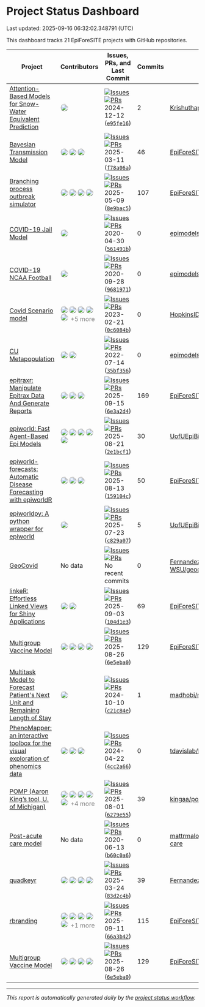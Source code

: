 # Project Status Dashboard

Last updated: 2025-09-16 06:32:02.348791 (UTC)

This dashboard tracks 21 EpiForeSITE projects with GitHub repositories.

| Project | Contributors | Issues, PRs, and Last Commit | Commits | Repository |
|---------|-------------|--------------------------|---------|------------|
| [Attention-Based Models for Snow-Water Equivalent Prediction](https://github.com/Krishuthapa/SWE-Attention) | <img src="https://avatars.githubusercontent.com/u/41799251?v=4" width="20" height="20" style="border-radius: 50%; margin-right: 2px;" alt="Contributor" /> | [![Issues](https://img.shields.io/github/issues/Krishuthapa/SWE-Attention)](https://github.com/Krishuthapa/SWE-Attention/issues)<br> [![PRs](https://img.shields.io/github/issues-pr/Krishuthapa/SWE-Attention)](https://github.com/Krishuthapa/SWE-Attention/pulls)<br> 2024-12-12 ([`e95fe16`](https://github.com/Krishuthapa/SWE-Attention/commits)) | 2 | [Krishuthapa/SWE-Attention](https://github.com/Krishuthapa/SWE-Attention) | |
| [Bayesian Transmission Model](https://github.com/EpiForeSITE/bayesian-transmission) | <img src="https://avatars.githubusercontent.com/u/521856?v=4" width="20" height="20" style="border-radius: 50%; margin-right: 2px;" alt="Contributor" /><img src="https://avatars.githubusercontent.com/u/893619?v=4" width="20" height="20" style="border-radius: 50%; margin-right: 2px;" alt="Contributor" /><img src="https://avatars.githubusercontent.com/u/45372570?v=4" width="20" height="20" style="border-radius: 50%; margin-right: 2px;" alt="Contributor" /> | [![Issues](https://img.shields.io/github/issues/EpiForeSITE/bayesian-transmission)](https://github.com/EpiForeSITE/bayesian-transmission/issues)<br> [![PRs](https://img.shields.io/github/issues-pr/EpiForeSITE/bayesian-transmission)](https://github.com/EpiForeSITE/bayesian-transmission/pulls)<br> 2025-03-11 ([`f78a06a`](https://github.com/EpiForeSITE/bayesian-transmission/commits)) | 46 | [EpiForeSITE/bayesian-transmission](https://github.com/EpiForeSITE/bayesian-transmission) | |
| [Branching process outbreak simulator](https://github.com/EpiForeSITE/branching_process/) | <img src="https://avatars.githubusercontent.com/u/16004052?v=4" width="20" height="20" style="border-radius: 50%; margin-right: 2px;" alt="Contributor" /><img src="https://avatars.githubusercontent.com/u/893619?v=4" width="20" height="20" style="border-radius: 50%; margin-right: 2px;" alt="Contributor" /><img src="https://avatars.githubusercontent.com/u/521856?v=4" width="20" height="20" style="border-radius: 50%; margin-right: 2px;" alt="Contributor" /><img src="https://avatars.githubusercontent.com/u/45372570?v=4" width="20" height="20" style="border-radius: 50%; margin-right: 2px;" alt="Contributor" /> | [![Issues](https://img.shields.io/github/issues/EpiForeSITE/branching_process)](https://github.com/EpiForeSITE/branching_process//issues)<br> [![PRs](https://img.shields.io/github/issues-pr/EpiForeSITE/branching_process)](https://github.com/EpiForeSITE/branching_process//pulls)<br> 2025-05-09 ([`8e9bac5`](https://github.com/EpiForeSITE/branching_process//commits)) | 107 | [EpiForeSITE/branching_process](https://github.com/EpiForeSITE/branching_process/) | |
| [COVID-19 Jail Model](https://github.com/epimodels/COVID19-Jails) | <img src="https://avatars.githubusercontent.com/u/1170899?v=4" width="20" height="20" style="border-radius: 50%; margin-right: 2px;" alt="Contributor" /> | [![Issues](https://img.shields.io/github/issues/epimodels/COVID19-Jails)](https://github.com/epimodels/COVID19-Jails/issues)<br> [![PRs](https://img.shields.io/github/issues-pr/epimodels/COVID19-Jails)](https://github.com/epimodels/COVID19-Jails/pulls)<br> 2020-04-30 ([`561491b`](https://github.com/epimodels/COVID19-Jails/commits)) | 0 | [epimodels/COVID19-Jails](https://github.com/epimodels/COVID19-Jails) | |
| [COVID-19 NCAA Football](https://github.com/epimodels/inperson_sports) | <img src="https://avatars.githubusercontent.com/u/1170899?v=4" width="20" height="20" style="border-radius: 50%; margin-right: 2px;" alt="Contributor" /> | [![Issues](https://img.shields.io/github/issues/epimodels/inperson_sports)](https://github.com/epimodels/inperson_sports/issues)<br> [![PRs](https://img.shields.io/github/issues-pr/epimodels/inperson_sports)](https://github.com/epimodels/inperson_sports/pulls)<br> 2020-09-28 ([`9681971`](https://github.com/epimodels/inperson_sports/commits)) | 0 | [epimodels/inperson_sports](https://github.com/epimodels/inperson_sports) | |
| [Covid Scenario model](https://github.com/HopkinsIDD/COVIDScenarioPipeline) | <img src="https://avatars.githubusercontent.com/u/20066235?v=4" width="20" height="20" style="border-radius: 50%; margin-right: 2px;" alt="Contributor" /><img src="https://avatars.githubusercontent.com/u/57634493?v=4" width="20" height="20" style="border-radius: 50%; margin-right: 2px;" alt="Contributor" /><img src="https://avatars.githubusercontent.com/u/7485811?v=4" width="20" height="20" style="border-radius: 50%; margin-right: 2px;" alt="Contributor" /><img src="https://avatars.githubusercontent.com/u/5208766?v=4" width="20" height="20" style="border-radius: 50%; margin-right: 2px;" alt="Contributor" /><img src="https://avatars.githubusercontent.com/u/3290697?v=4" width="20" height="20" style="border-radius: 50%; margin-right: 2px;" alt="Contributor" /> <span style="color: gray;">+5 more</span> | [![Issues](https://img.shields.io/github/issues/HopkinsIDD/COVIDScenarioPipeline)](https://github.com/HopkinsIDD/COVIDScenarioPipeline/issues)<br> [![PRs](https://img.shields.io/github/issues-pr/HopkinsIDD/COVIDScenarioPipeline)](https://github.com/HopkinsIDD/COVIDScenarioPipeline/pulls)<br> 2023-02-21 ([`0c6084b`](https://github.com/HopkinsIDD/COVIDScenarioPipeline/commits)) | 0 | [HopkinsIDD/COVIDScenarioPipeline](https://github.com/HopkinsIDD/COVIDScenarioPipeline) | |
| [CU Metapopulation](https://github.com/epimodels/Metapopulation_MRSA) | <img src="https://avatars.githubusercontent.com/u/36495692?v=4" width="20" height="20" style="border-radius: 50%; margin-right: 2px;" alt="Contributor" /><img src="https://avatars.githubusercontent.com/u/1170899?v=4" width="20" height="20" style="border-radius: 50%; margin-right: 2px;" alt="Contributor" /> | [![Issues](https://img.shields.io/github/issues/epimodels/Metapopulation_MRSA)](https://github.com/epimodels/Metapopulation_MRSA/issues)<br> [![PRs](https://img.shields.io/github/issues-pr/epimodels/Metapopulation_MRSA)](https://github.com/epimodels/Metapopulation_MRSA/pulls)<br> 2022-07-14 ([`35bf356`](https://github.com/epimodels/Metapopulation_MRSA/commits)) | 0 | [epimodels/Metapopulation_MRSA](https://github.com/epimodels/Metapopulation_MRSA) | |
| [epitraxr: Manipulate Epitrax Data And Generate Reports](https://github.com/EpiForeSITE/epitraxr) | <img src="https://avatars.githubusercontent.com/u/45372570?v=4" width="20" height="20" style="border-radius: 50%; margin-right: 2px;" alt="Contributor" /><img src="https://avatars.githubusercontent.com/in/1143301?v=4" width="20" height="20" style="border-radius: 50%; margin-right: 2px;" alt="Contributor" /><img src="https://avatars.githubusercontent.com/u/58234814?v=4" width="20" height="20" style="border-radius: 50%; margin-right: 2px;" alt="Contributor" /> | [![Issues](https://img.shields.io/github/issues/EpiForeSITE/epitraxr)](https://github.com/EpiForeSITE/epitraxr/issues)<br> [![PRs](https://img.shields.io/github/issues-pr/EpiForeSITE/epitraxr)](https://github.com/EpiForeSITE/epitraxr/pulls)<br> 2025-09-15 ([`6e3a2d4`](https://github.com/EpiForeSITE/epitraxr/commits)) | 169 | [EpiForeSITE/epitraxr](https://github.com/EpiForeSITE/epitraxr) | |
| [epiworld: Fast Agent-Based Epi Models](https://github.com/UofUEpiBio/epiworld) | <img src="https://avatars.githubusercontent.com/u/893619?v=4" width="20" height="20" style="border-radius: 50%; margin-right: 2px;" alt="Contributor" /><img src="https://avatars.githubusercontent.com/u/105825983?v=4" width="20" height="20" style="border-radius: 50%; margin-right: 2px;" alt="Contributor" /><img src="https://avatars.githubusercontent.com/u/45372570?v=4" width="20" height="20" style="border-radius: 50%; margin-right: 2px;" alt="Contributor" /><img src="https://avatars.githubusercontent.com/u/53623746?v=4" width="20" height="20" style="border-radius: 50%; margin-right: 2px;" alt="Contributor" /><img src="https://avatars.githubusercontent.com/in/1143301?v=4" width="20" height="20" style="border-radius: 50%; margin-right: 2px;" alt="Contributor" /> | [![Issues](https://img.shields.io/github/issues/UofUEpiBio/epiworld)](https://github.com/UofUEpiBio/epiworld/issues)<br> [![PRs](https://img.shields.io/github/issues-pr/UofUEpiBio/epiworld)](https://github.com/UofUEpiBio/epiworld/pulls)<br> 2025-08-21 ([`2e1bcf1`](https://github.com/UofUEpiBio/epiworld/commits)) | 30 | [UofUEpiBio/epiworld](https://github.com/UofUEpiBio/epiworld) | |
| [epiworld-forecasts: Automatic Disease Forecasting with epiworldR](https://github.com/EpiForeSITE/epiworld-forecasts) | <img src="https://avatars.githubusercontent.com/u/45372570?v=4" width="20" height="20" style="border-radius: 50%; margin-right: 2px;" alt="Contributor" /><img src="https://avatars.githubusercontent.com/in/68672?v=4" width="20" height="20" style="border-radius: 50%; margin-right: 2px;" alt="Contributor" /><img src="https://avatars.githubusercontent.com/u/893619?v=4" width="20" height="20" style="border-radius: 50%; margin-right: 2px;" alt="Contributor" /> | [![Issues](https://img.shields.io/github/issues/EpiForeSITE/epiworld-forecasts)](https://github.com/EpiForeSITE/epiworld-forecasts/issues)<br> [![PRs](https://img.shields.io/github/issues-pr/EpiForeSITE/epiworld-forecasts)](https://github.com/EpiForeSITE/epiworld-forecasts/pulls)<br> 2025-08-13 ([`159104c`](https://github.com/EpiForeSITE/epiworld-forecasts/commits)) | 50 | [EpiForeSITE/epiworld-forecasts](https://github.com/EpiForeSITE/epiworld-forecasts) | |
| [epiworldpy: A python wrapper for epiworld](https://github.com/UofUEpiBio/epiworldpy) | <img src="https://avatars.githubusercontent.com/u/53623746?v=4" width="20" height="20" style="border-radius: 50%; margin-right: 2px;" alt="Contributor" /> | [![Issues](https://img.shields.io/github/issues/UofUEpiBio/epiworldpy)](https://github.com/UofUEpiBio/epiworldpy/issues)<br> [![PRs](https://img.shields.io/github/issues-pr/UofUEpiBio/epiworldpy)](https://github.com/UofUEpiBio/epiworldpy/pulls)<br> 2025-07-23 ([`c829a07`](https://github.com/UofUEpiBio/epiworldpy/commits)) | 5 | [UofUEpiBio/epiworldpy](https://github.com/UofUEpiBio/epiworldpy) | |
| [GeoCovid](https://github.com/Fernandez-Lab-WSU/geocovid_app) | No data | [![Issues](https://img.shields.io/github/issues/Fernandez-Lab-WSU/geocovid_app)](https://github.com/Fernandez-Lab-WSU/geocovid_app/issues)<br> [![PRs](https://img.shields.io/github/issues-pr/Fernandez-Lab-WSU/geocovid_app)](https://github.com/Fernandez-Lab-WSU/geocovid_app/pulls)<br> No recent commits | 0 | [Fernandez-Lab-WSU/geocovid_app](https://github.com/Fernandez-Lab-WSU/geocovid_app) | |
| [linkeR: Effortless Linked Views for Shiny Applications](https://github.com/EpiForeSITE/linkeR/) | <img src="https://avatars.githubusercontent.com/u/35744963?v=4" width="20" height="20" style="border-radius: 50%; margin-right: 2px;" alt="Contributor" /><img src="https://avatars.githubusercontent.com/u/45372570?v=4" width="20" height="20" style="border-radius: 50%; margin-right: 2px;" alt="Contributor" /> | [![Issues](https://img.shields.io/github/issues/EpiForeSITE/linkeR)](https://github.com/EpiForeSITE/linkeR//issues)<br> [![PRs](https://img.shields.io/github/issues-pr/EpiForeSITE/linkeR)](https://github.com/EpiForeSITE/linkeR//pulls)<br> 2025-09-03 ([`104d1e3`](https://github.com/EpiForeSITE/linkeR//commits)) | 69 | [EpiForeSITE/linkeR](https://github.com/EpiForeSITE/linkeR/) | |
| [Multigroup Vaccine Model](https://github.com/EpiForeSITE/multigroup-vaccine) | <img src="https://avatars.githubusercontent.com/u/11864373?v=4" width="20" height="20" style="border-radius: 50%; margin-right: 2px;" alt="Contributor" /><img src="https://avatars.githubusercontent.com/u/16004052?v=4" width="20" height="20" style="border-radius: 50%; margin-right: 2px;" alt="Contributor" /><img src="https://avatars.githubusercontent.com/u/893619?v=4" width="20" height="20" style="border-radius: 50%; margin-right: 2px;" alt="Contributor" /><img src="https://avatars.githubusercontent.com/u/45372570?v=4" width="20" height="20" style="border-radius: 50%; margin-right: 2px;" alt="Contributor" /> | [![Issues](https://img.shields.io/github/issues/EpiForeSITE/multigroup-vaccine)](https://github.com/EpiForeSITE/multigroup-vaccine/issues)<br> [![PRs](https://img.shields.io/github/issues-pr/EpiForeSITE/multigroup-vaccine)](https://github.com/EpiForeSITE/multigroup-vaccine/pulls)<br> 2025-08-26 ([`6e5eba0`](https://github.com/EpiForeSITE/multigroup-vaccine/commits)) | 129 | [EpiForeSITE/multigroup-vaccine](https://github.com/EpiForeSITE/multigroup-vaccine) | |
| [Multitask Model to Forecast Patient's Next Unit and Remaining Length of Stay](https://github.com/madhobi/multitask_unit_and_days) | <img src="https://avatars.githubusercontent.com/u/11972495?v=4" width="20" height="20" style="border-radius: 50%; margin-right: 2px;" alt="Contributor" /> | [![Issues](https://img.shields.io/github/issues/madhobi/multitask_unit_and_days)](https://github.com/madhobi/multitask_unit_and_days/issues)<br> [![PRs](https://img.shields.io/github/issues-pr/madhobi/multitask_unit_and_days)](https://github.com/madhobi/multitask_unit_and_days/pulls)<br> 2024-10-10 ([`c21c84e`](https://github.com/madhobi/multitask_unit_and_days/commits)) | 1 | [madhobi/multitask_unit_and_days](https://github.com/madhobi/multitask_unit_and_days) | |
| [PhenoMapper: an interactive toolbox for the visual exploration of phenomics data](https://github.com/tdavislab/PhenoMapper) | <img src="https://avatars.githubusercontent.com/u/22060069?v=4" width="20" height="20" style="border-radius: 50%; margin-right: 2px;" alt="Contributor" /><img src="https://avatars.githubusercontent.com/in/29110?v=4" width="20" height="20" style="border-radius: 50%; margin-right: 2px;" alt="Contributor" /><img src="https://avatars.githubusercontent.com/u/17505541?v=4" width="20" height="20" style="border-radius: 50%; margin-right: 2px;" alt="Contributor" /> | [![Issues](https://img.shields.io/github/issues/tdavislab/PhenoMapper)](https://github.com/tdavislab/PhenoMapper/issues)<br> [![PRs](https://img.shields.io/github/issues-pr/tdavislab/PhenoMapper)](https://github.com/tdavislab/PhenoMapper/pulls)<br> 2024-04-22 ([`4cc2a66`](https://github.com/tdavislab/PhenoMapper/commits)) | 0 | [tdavislab/PhenoMapper](https://github.com/tdavislab/PhenoMapper) | |
| [POMP (Aaron King’s tool, U. of Michigan)](https://github.com/kingaa/pomp) | <img src="https://avatars.githubusercontent.com/u/1863307?v=4" width="20" height="20" style="border-radius: 50%; margin-right: 2px;" alt="Contributor" /><img src="https://avatars.githubusercontent.com/u/217249?v=4" width="20" height="20" style="border-radius: 50%; margin-right: 2px;" alt="Contributor" /><img src="https://avatars.githubusercontent.com/u/875338?v=4" width="20" height="20" style="border-radius: 50%; margin-right: 2px;" alt="Contributor" /><img src="https://avatars.githubusercontent.com/u/70770493?v=4" width="20" height="20" style="border-radius: 50%; margin-right: 2px;" alt="Contributor" /><img src="https://avatars.githubusercontent.com/u/14112732?v=4" width="20" height="20" style="border-radius: 50%; margin-right: 2px;" alt="Contributor" /> <span style="color: gray;">+4 more</span> | [![Issues](https://img.shields.io/github/issues/kingaa/pomp)](https://github.com/kingaa/pomp/issues)<br> [![PRs](https://img.shields.io/github/issues-pr/kingaa/pomp)](https://github.com/kingaa/pomp/pulls)<br> 2025-08-01 ([`6279e55`](https://github.com/kingaa/pomp/commits)) | 39 | [kingaa/pomp](https://github.com/kingaa/pomp) | |
| [Post-acute care model](https://github.com/mattrmaloney/covid-post-acute-care) | No data | [![Issues](https://img.shields.io/github/issues/mattrmaloney/covid-post-acute-care)](https://github.com/mattrmaloney/covid-post-acute-care/issues)<br> [![PRs](https://img.shields.io/github/issues-pr/mattrmaloney/covid-post-acute-care)](https://github.com/mattrmaloney/covid-post-acute-care/pulls)<br> 2020-06-13 ([`b60c0a6`](https://github.com/mattrmaloney/covid-post-acute-care/commits)) | 0 | [mattrmaloney/covid-post-acute-care](https://github.com/mattrmaloney/covid-post-acute-care) | |
| [quadkeyr](https://github.com/Fernandez-Lab-WSU/quadkeyr) | <img src="https://avatars.githubusercontent.com/u/29610858?v=4" width="20" height="20" style="border-radius: 50%; margin-right: 2px;" alt="Contributor" /><img src="https://avatars.githubusercontent.com/u/45372570?v=4" width="20" height="20" style="border-radius: 50%; margin-right: 2px;" alt="Contributor" /><img src="https://avatars.githubusercontent.com/u/21175639?v=4" width="20" height="20" style="border-radius: 50%; margin-right: 2px;" alt="Contributor" /><img src="https://avatars.githubusercontent.com/u/33395215?v=4" width="20" height="20" style="border-radius: 50%; margin-right: 2px;" alt="Contributor" /> | [![Issues](https://img.shields.io/github/issues/Fernandez-Lab-WSU/quadkeyr)](https://github.com/Fernandez-Lab-WSU/quadkeyr/issues)<br> [![PRs](https://img.shields.io/github/issues-pr/Fernandez-Lab-WSU/quadkeyr)](https://github.com/Fernandez-Lab-WSU/quadkeyr/pulls)<br> 2025-03-24 ([`83d2c4b`](https://github.com/Fernandez-Lab-WSU/quadkeyr/commits)) | 39 | [Fernandez-Lab-WSU/quadkeyr](https://github.com/Fernandez-Lab-WSU/quadkeyr) | |
| [rbranding](https://github.com/EpiForeSITE/branding-package) | <img src="https://avatars.githubusercontent.com/u/11864373?v=4" width="20" height="20" style="border-radius: 50%; margin-right: 2px;" alt="Contributor" /><img src="https://avatars.githubusercontent.com/u/35744963?v=4" width="20" height="20" style="border-radius: 50%; margin-right: 2px;" alt="Contributor" /><img src="https://avatars.githubusercontent.com/u/45372570?v=4" width="20" height="20" style="border-radius: 50%; margin-right: 2px;" alt="Contributor" /><img src="https://avatars.githubusercontent.com/in/1143301?v=4" width="20" height="20" style="border-radius: 50%; margin-right: 2px;" alt="Contributor" /><img src="https://avatars.githubusercontent.com/u/893619?v=4" width="20" height="20" style="border-radius: 50%; margin-right: 2px;" alt="Contributor" /> <span style="color: gray;">+1 more</span> | [![Issues](https://img.shields.io/github/issues/EpiForeSITE/branding-package)](https://github.com/EpiForeSITE/branding-package/issues)<br> [![PRs](https://img.shields.io/github/issues-pr/EpiForeSITE/branding-package)](https://github.com/EpiForeSITE/branding-package/pulls)<br> 2025-09-11 ([`66a3b42`](https://github.com/EpiForeSITE/branding-package/commits)) | 115 | [EpiForeSITE/branding-package](https://github.com/EpiForeSITE/branding-package) | |
| [Multigroup Vaccine Model](https://github.com/EpiForeSITE/vaccine-equity-model) | <img src="https://avatars.githubusercontent.com/u/11864373?v=4" width="20" height="20" style="border-radius: 50%; margin-right: 2px;" alt="Contributor" /><img src="https://avatars.githubusercontent.com/u/16004052?v=4" width="20" height="20" style="border-radius: 50%; margin-right: 2px;" alt="Contributor" /><img src="https://avatars.githubusercontent.com/u/893619?v=4" width="20" height="20" style="border-radius: 50%; margin-right: 2px;" alt="Contributor" /><img src="https://avatars.githubusercontent.com/u/45372570?v=4" width="20" height="20" style="border-radius: 50%; margin-right: 2px;" alt="Contributor" /> | [![Issues](https://img.shields.io/github/issues/EpiForeSITE/vaccine-equity-model)](https://github.com/EpiForeSITE/vaccine-equity-model/issues)<br> [![PRs](https://img.shields.io/github/issues-pr/EpiForeSITE/vaccine-equity-model)](https://github.com/EpiForeSITE/vaccine-equity-model/pulls)<br> 2025-08-26 ([`6e5eba0`](https://github.com/EpiForeSITE/vaccine-equity-model/commits)) | 129 | [EpiForeSITE/vaccine-equity-model](https://github.com/EpiForeSITE/vaccine-equity-model) | |

---

*This report is automatically generated daily by the [project status workflow](https://github.com/EpiForeSITE/software/actions).*
